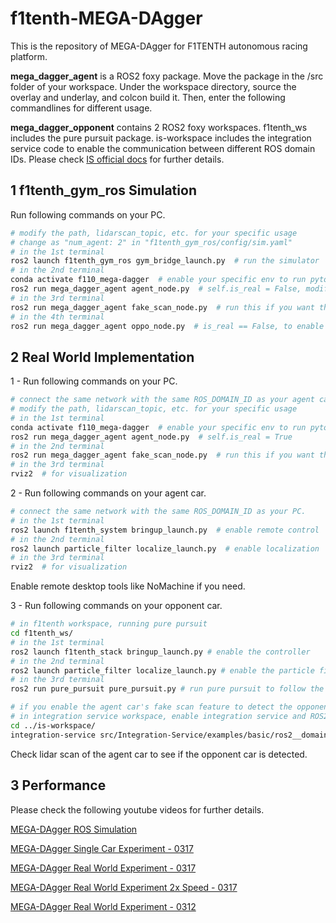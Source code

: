 # f1tenth-MEGA-DAgger
 This is the repository of MEGA-DAgger for F1TENTH autonomous racing platform.

**mega_dagger_agent** is a ROS2 foxy package. 
Move the package in the /src folder of your workspace.
Under the workspace directory, source the overlay and underlay, and colcon build it. 
Then, enter the following commandlines for different usage.

**mega_dagger_opponent** contains 2 ROS2 foxy workspaces. 
f1tenth_ws includes the pure pursuit package.
is-workspace includes the integration service code to enable the communication between different ROS domain IDs. 
Please check [IS official docs](https://integration-service.docs.eprosima.com/en/latest/examples/same_protocol/ros2_change_domain.html) for further details. 

## 1 f1tenth_gym_ros Simulation

Run following commands on your PC. 
```bash
# modify the path, lidarscan_topic, etc. for your specific usage
# change as "num_agent: 2" in "f1tenth_gym_ros/config/sim.yaml"
# in the 1st terminal
ros2 launch f1tenth_gym_ros gym_bridge_launch.py  # run the simulator
# in the 2nd terminal
conda activate f110_mega-dagger  # enable your specific env to run pytorch, etc.
ros2 run mega_dagger_agent agent_node.py  # self.is_real = False, modify self.lidarscan_topic
# in the 3rd terminal
ros2 run mega_dagger_agent fake_scan_node.py  # run this if you want the modified lidar scan
# in the 4th terminal
ros2 run mega_dagger_agent oppo_node.py  # is_real == False, to enable the opponent car in sim
```

## 2 Real World Implementation

1 - Run following commands on your PC. 
```bash
# connect the same network with the same ROS_DOMAIN_ID as your agent car. 
# modify the path, lidarscan_topic, etc. for your specific usage
# in the 1st terminal
conda activate f110_mega-dagger  # enable your specific env to run pytorch, etc.
ros2 run mega_dagger_agent agent_node.py  # self.is_real = True
# in the 2nd terminal
ros2 run mega_dagger_agent fake_scan_node.py  # run this if you want the modified lidar scan
# in the 3rd terminal
rviz2  # for visualization
```

2 - Run following commands on your agent car.
```bash
# connect the same network with the same ROS_DOMAIN_ID as your PC. 
# in the 1st terminal
ros2 launch f1tenth_system bringup_launch.py  # enable remote control
# in the 2nd terminal
ros2 launch particle_filter localize_launch.py  # enable localization
# in the 3rd terminal
rviz2  # for visualization
```
Enable remote desktop tools like NoMachine if you need. 

3 - Run following commands on your opponent car.
```bash
# in f1tenth workspace, running pure pursuit
cd f1tenth_ws/
# in the 1st terminal
ros2 launch f1tenth_stack bringup_launch.py # enable the controller
# in the 2nd terminal
ros2 launch particle_filter localize_launch.py # enable the particle filter to do localization
# in the 3rd terminal
ros2 run pure_pursuit pure_pursuit.py # run pure pursuit to follow the waypoints

# if you enable the agent car's fake scan feature to detect the opponent car, please do the following
# in integration service workspace, enable integration service and ROS2 topic conversion
cd ../is-workspace/
integration-service src/Integration-Service/examples/basic/ros2__domain_id_change.yaml # run the integration service to connect different ros2 topics under different ros2 domain ID
```
Check lidar scan of the agent car to see if the opponent car is detected. 

## 3 Performance

Please check the following youtube videos for further details. 

[MEGA-DAgger ROS Simulation](https://youtu.be/qApr0d056ck)

[MEGA-DAgger Single Car Experiment - 0317](https://youtu.be/WKTLcDU4JrU)

[MEGA-DAgger Real World Experiment - 0317](https://youtu.be/dhB0yfGq3-U)

[MEGA-DAgger Real World Experiment 2x Speed - 0317](https://youtu.be/mScCIROcDVE)

[MEGA-DAgger Real World Experiment - 0312](https://youtu.be/iLBIYTLuNkQ)
